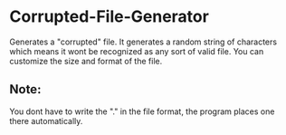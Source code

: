 # Corrupted-File-Generator
Generates a "corrupted" file. It generates a random string of characters which means it wont be recognized as any sort of valid file. You can customize the size and format of the file.

## Note:
You dont have to write the "." in the file format, the program places one there automatically.

